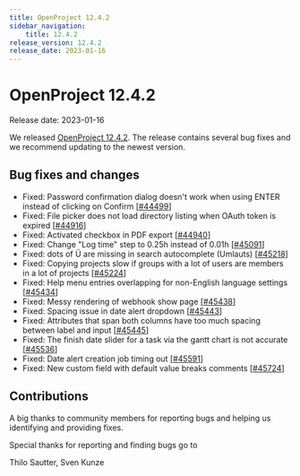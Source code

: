 ```yaml
---
title: OpenProject 12.4.2
sidebar_navigation:
    title: 12.4.2
release_version: 12.4.2
release_date: 2023-01-16
---
```


# OpenProject 12.4.2

Release date: 2023-01-16

We released [OpenProject 12.4.2](https://community.openproject.org/versions/1614).
The release contains several bug fixes and we recommend updating to the newest version.

## Bug fixes and changes

- Fixed: Password confirmation dialog doesn't work when using ENTER instead of clicking on Confirm \[[#44499](https://community.openproject.org/wp/44499)\]
- Fixed: File picker does not load directory listing when OAuth token is expired \[[#44916](https://community.openproject.org/wp/44916)\]
- Fixed: Activated checkbox in PDF export \[[#44940](https://community.openproject.org/wp/44940)\]
- Fixed: Change "Log time" step to 0.25h instead of 0.01h \[[#45091](https://community.openproject.org/wp/45091)\]
- Fixed: dots of Ü are missing in search autocomplete (Umlauts) \[[#45218](https://community.openproject.org/wp/45218)\]
- Fixed: Copying projects slow if groups with a lot of users are members in a lot of projects \[[#45224](https://community.openproject.org/wp/45224)\]
- Fixed: Help menu entries overlapping for non-English language settings \[[#45434](https://community.openproject.org/wp/45434)\]
- Fixed: Messy rendering of webhook show page \[[#45438](https://community.openproject.org/wp/45438)\]
- Fixed: Spacing issue in date alert dropdown \[[#45443](https://community.openproject.org/wp/45443)\]
- Fixed: Attributes that span both columns have too much spacing between label and input \[[#45445](https://community.openproject.org/wp/45445)\]
- Fixed: The finish date slider for a task via the gantt chart is not accurate \[[#45536](https://community.openproject.org/wp/45536)\]
- Fixed: Date alert creation job timing out \[[#45591](https://community.openproject.org/wp/45591)\]
- Fixed: New custom field with default value breaks comments \[[#45724](https://community.openproject.org/wp/45724)\]

## Contributions
A big thanks to community members for reporting bugs and helping us identifying and providing fixes.

Special thanks for reporting and finding bugs go to

Thilo Sautter, Sven Kunze
